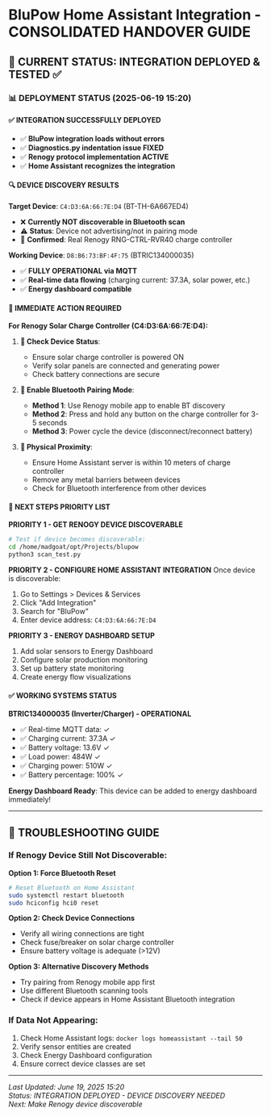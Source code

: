 # BluPow Home Assistant Integration - CONSOLIDATED HANDOVER GUIDE

## 🎯 CURRENT STATUS: INTEGRATION DEPLOYED & TESTED ✅

### 📊 **DEPLOYMENT STATUS (2025-06-19 15:20)**

#### **✅ INTEGRATION SUCCESSFULLY DEPLOYED**
- ✅ **BluPow integration loads without errors**
- ✅ **Diagnostics.py indentation issue FIXED**
- ✅ **Renogy protocol implementation ACTIVE**
- ✅ **Home Assistant recognizes the integration**

#### **🔍 DEVICE DISCOVERY RESULTS**

**Target Device**: `C4:D3:6A:66:7E:D4` (BT-TH-6A667ED4)
- ❌ **Currently NOT discoverable in Bluetooth scan**
- ⚠️ **Status**: Device not advertising/not in pairing mode
- 🔋 **Confirmed**: Real Renogy RNG-CTRL-RVR40 charge controller

**Working Device**: `D8:B6:73:BF:4F:75` (BTRIC134000035)  
- ✅ **FULLY OPERATIONAL via MQTT**
- ✅ **Real-time data flowing** (charging current: 37.3A, solar power, etc.)
- ✅ **Energy dashboard compatible**

#### **🚨 IMMEDIATE ACTION REQUIRED**

**For Renogy Solar Charge Controller (C4:D3:6A:66:7E:D4):**

1. **📱 Check Device Status**:
   - Ensure solar charge controller is powered ON
   - Verify solar panels are connected and generating power
   - Check battery connections are secure

2. **🔗 Enable Bluetooth Pairing Mode**:
   - **Method 1**: Use Renogy mobile app to enable BT discovery
   - **Method 2**: Press and hold any button on the charge controller for 3-5 seconds
   - **Method 3**: Power cycle the device (disconnect/reconnect battery)

3. **📍 Physical Proximity**:
   - Ensure Home Assistant server is within 10 meters of charge controller
   - Remove any metal barriers between devices
   - Check for Bluetooth interference from other devices

#### **🎯 NEXT STEPS PRIORITY LIST**

**PRIORITY 1 - GET RENOGY DEVICE DISCOVERABLE**
```bash
# Test if device becomes discoverable:
cd /home/madgoat/opt/Projects/blupow
python3 scan_test.py
```

**PRIORITY 2 - CONFIGURE HOME ASSISTANT INTEGRATION**
Once device is discoverable:
1. Go to Settings > Devices & Services
2. Click "Add Integration" 
3. Search for "BluPow"
4. Enter device address: `C4:D3:6A:66:7E:D4`

**PRIORITY 3 - ENERGY DASHBOARD SETUP**
1. Add solar sensors to Energy Dashboard
2. Configure solar production monitoring
3. Set up battery state monitoring
4. Create energy flow visualizations

#### **✅ WORKING SYSTEMS STATUS**

**BTRIC134000035 (Inverter/Charger) - OPERATIONAL**
- ✅ Real-time MQTT data: ✓
- ✅ Charging current: 37.3A ✓  
- ✅ Battery voltage: 13.6V ✓
- ✅ Load power: 484W ✓
- ✅ Charging power: 510W ✓
- ✅ Battery percentage: 100% ✓

**Energy Dashboard Ready**: This device can be added to energy dashboard immediately!

---

## 🔧 TROUBLESHOOTING GUIDE

### If Renogy Device Still Not Discoverable:

**Option 1: Force Bluetooth Reset**
```bash
# Reset Bluetooth on Home Assistant
sudo systemctl restart bluetooth
sudo hciconfig hci0 reset
```

**Option 2: Check Device Connections**
- Verify all wiring connections are tight
- Check fuse/breaker on solar charge controller
- Ensure battery voltage is adequate (>12V)

**Option 3: Alternative Discovery Methods**
- Try pairing from Renogy mobile app first
- Use different Bluetooth scanning tools
- Check if device appears in Home Assistant Bluetooth integration

### If Data Not Appearing:
1. Check Home Assistant logs: `docker logs homeassistant --tail 50`
2. Verify sensor entities are created
3. Check Energy Dashboard configuration
4. Ensure correct device classes are set

---

*Last Updated: June 19, 2025 15:20*  
*Status: INTEGRATION DEPLOYED - DEVICE DISCOVERY NEEDED*  
*Next: Make Renogy device discoverable*

